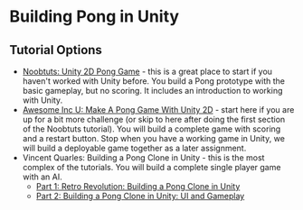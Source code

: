[//]: # ( <p><iframe src="https://douglasurner.github.io/GDP2/units/1/assignments/U1.1-pong-in-unity/" width="100%" height="666px"></iframe></p> )

# Building Pong in Unity

## Tutorial Options

* [Noobtuts: Unity 2D Pong Game][noobtuts] - this is a great place to start if you haven't worked with Unity before. You build a Pong prototype with the basic gameplay, but no scoring. It includes an introduction to working with Unity.
* [Awesome Inc U: Make A Pong Game With Unity 2D][awesome] - start here if you are up for a bit more challenge (or skip to here after doing the first section of the Noobtuts tutorial). You will build a complete game with scoring and a restart button. Stop when you have a working game in Unity, we will build a deployable game together as a later assignment.
* Vincent Quarles: Building a Pong Clone in Unity - this is the most complex of the tutorials. You will build a complete single player game with an AI.
  - [Part 1: Retro Revolution: Building a Pong Clone in Unity][quarles1]
  - [Part 2: Building a Pong Clone in Unity: UI and Gameplay][quarles2]

[noobtuts]: https://noobtuts.com/unity/2d-pong-game/
[awesome]: https://www.awesomeincu.com/tutorials/unity-pong/
[quarles1]: https://www.sitepoint.com/retro-revolution-building-a-pong-clone-in-unity/
[quarles2]: https://www.sitepoint.com/building-a-pong-clone-in-unity-ui-and-gameplay/

